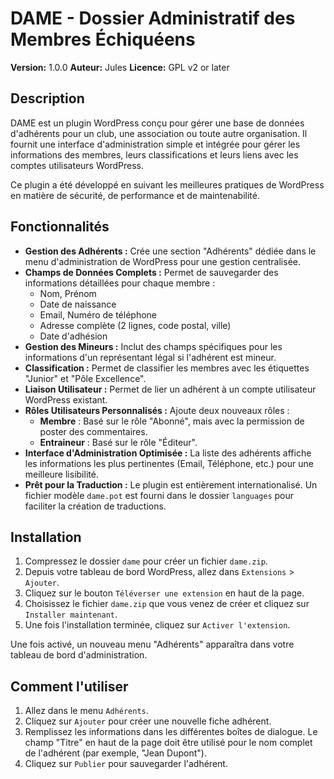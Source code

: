 # DAME - Dossier Administratif des Membres Échiquéens

**Version:** 1.0.0
**Auteur:** Jules
**Licence:** GPL v2 or later

## Description

DAME est un plugin WordPress conçu pour gérer une base de données d'adhérents pour un club, une association ou toute autre organisation. Il fournit une interface d'administration simple et intégrée pour gérer les informations des membres, leurs classifications et leurs liens avec les comptes utilisateurs WordPress.

Ce plugin a été développé en suivant les meilleures pratiques de WordPress en matière de sécurité, de performance et de maintenabilité.

## Fonctionnalités

*   **Gestion des Adhérents :** Crée une section "Adhérents" dédiée dans le menu d'administration de WordPress pour une gestion centralisée.
*   **Champs de Données Complets :** Permet de sauvegarder des informations détaillées pour chaque membre :
    *   Nom, Prénom
    *   Date de naissance
    *   Email, Numéro de téléphone
    *   Adresse complète (2 lignes, code postal, ville)
    *   Date d'adhésion
*   **Gestion des Mineurs :** Inclut des champs spécifiques pour les informations d'un représentant légal si l'adhérent est mineur.
*   **Classification :** Permet de classifier les membres avec les étiquettes "Junior" et "Pôle Excellence".
*   **Liaison Utilisateur :** Permet de lier un adhérent à un compte utilisateur WordPress existant.
*   **Rôles Utilisateurs Personnalisés :** Ajoute deux nouveaux rôles :
    *   **Membre** : Basé sur le rôle "Abonné", mais avec la permission de poster des commentaires.
    *   **Entraineur** : Basé sur le rôle "Éditeur".
*   **Interface d'Administration Optimisée :** La liste des adhérents affiche les informations les plus pertinentes (Email, Téléphone, etc.) pour une meilleure lisibilité.
*   **Prêt pour la Traduction :** Le plugin est entièrement internationalisé. Un fichier modèle `dame.pot` est fourni dans le dossier `languages` pour faciliter la création de traductions.

## Installation

1.  Compressez le dossier `dame` pour créer un fichier `dame.zip`.
2.  Depuis votre tableau de bord WordPress, allez dans `Extensions` > `Ajouter`.
3.  Cliquez sur le bouton `Téléverser une extension` en haut de la page.
4.  Choisissez le fichier `dame.zip` que vous venez de créer et cliquez sur `Installer maintenant`.
5.  Une fois l'installation terminée, cliquez sur `Activer l'extension`.

Une fois activé, un nouveau menu "Adhérents" apparaîtra dans votre tableau de bord d'administration.

## Comment l'utiliser

1.  Allez dans le menu `Adhérents`.
2.  Cliquez sur `Ajouter` pour créer une nouvelle fiche adhérent.
3.  Remplissez les informations dans les différentes boîtes de dialogue. Le champ "Titre" en haut de la page doit être utilisé pour le nom complet de l'adhérent (par exemple, "Jean Dupont").
4.  Cliquez sur `Publier` pour sauvegarder l'adhérent.

